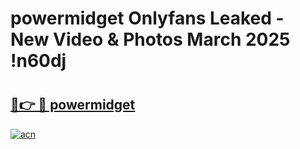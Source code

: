 # powermidget Onlyfans Leaked - New Video & Photos March 2025 !n60dj

# <h2><a href="https://oh7j78.iuczelnia.edu.pl?title=powermidget&ref=n60dj">🔗👉 🔴 powermidget</a></h2>

[![acn](https://github.com/user-attachments/assets/0f9c940e-d8b0-45ae-aac7-cd30a18b3e1c)](https://oh7j78.iuczelnia.edu.pl?title=powermidget&ref=n60dj)

